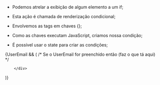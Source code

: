 * Podemos atrelar a exibição de algum elemento a um if;

* Esta ação é chamada de renderização condicional;

* Envolvemos as  tags em chaves {};

* Como as chaves executam JavaScript, criamos nossa condição;

* É possível usar o state para criar as condições;


<!-- Ex.: -->

{UserEmail && ( /* Se o UserEmail for preenchido então (faz o que tá aqui) */
        <div>

        </div>
)}